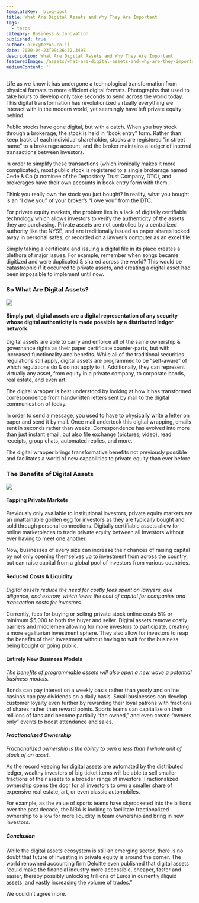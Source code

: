```yaml
---
templateKey: _blog-post
title: What Are Digital Assets and Why They Are Important
tags:
  - tezos
category: Business & Innovation
published: true
author: alex@tezos.co.il
date: 2020-04-23T09:26:32.349Z
description: What Are Digital Assets and Why They Are Important
featuredImage: /assets/what-are-digital-assets-and-why-are-they-important-thumbnail-300x150.png
mediumContent: ''
---
```


Life as we know it has undergone a technological transformation from physical formats to more efficient digital formats. Photographs that used to take hours to develop only take seconds to send across the world today. This digital transformation has revolutionized virtually everything we interact with in the modern world, yet seemingly have left private equity behind.

Public stocks have gone digital, but with a catch. When you buy stock through a brokerage, the stock is held in “book entry” form. Rather than keep track of each individual shareholder, stocks are registered “in street name” to a brokerage account, and the broker maintains a ledger of internal transactions between investors.

In order to simplify these transactions (which ironically makes it more complicated), most public stock is registered to a single brokerage named Cede & Co (a nominee of the Depository Trust Company, DTC), and brokerages have their own accounts in book entry form with them.

Think you really own the stock you just bought? In reality, what you bought is an “I owe you” of your broker’s “I owe you” from the DTC.

For private equity markets, the problem lies in a lack of digitally certifiable technology which allows investors to verify the authenticity of the assets they are purchasing. Private assets are not controlled by a centralized authority like the NYSE, and are traditionally issued as paper shares locked away in personal safes, or recorded on a lawyer’s computer as an excel file.

Simply taking a certificate and issuing a digital file in its place creates a plethora of major issues. For example, remember when songs became digitized and were duplicated & shared across the world? This would be catastrophic if it occurred to private assets, and creating a digital asset had been impossible to implement until now.

### So What Are Digital Assets?

![](https://tezos.co.il/wp-content/uploads/2020/04/3453-300x200.jpg)

#### Simply put, digital assets are a digital representation of any security whose digital authenticity is made possible by a distributed ledger network.

Digital assets are able to carry and enforce all of the same ownership & governance rights as their paper certificate counter-parts, but with increased functionality and benefits. While all of the traditional securities regulations still apply, digital assets are programmed to be “self-aware” of which regulations do & do not apply to it. Additionally, they can represent virtually any asset, from equity in a private company, to corporate bonds, real estate, and even art.

The digital wrapper is best understood by looking at how it has transformed correspondence from handwritten letters sent by mail to the digital communication of today.

In order to send a message, you used to have to physically write a letter on paper and send it by mail. Once mail undertook this digital wrapping, emails sent in seconds rather than weeks. Correspondence has evolved into more than just instant email, but also file exchange (pictures, video), read receipts, group chats, automated replies, and more.

The digital wrapper brings transformative benefits not previously possible and facilitates a world of new capabilities to private equity than ever before.

### The Benefits of Digital Assets

![](https://tezos.co.il/wp-content/uploads/2020/04/OGMT7S0-300x200.jpg)

#### Tapping Private Markets

Previously only available to institutional investors, private equity markets are an unattainable golden egg for investors as they are typically bought and sold through personal connections. Digitally certifiable assets allow for online marketplaces to trade private equity between all investors without ever having to meet one another.

Now, businesses of every size can increase their chances of raising capital by not only opening themselves up to investment from across the country, but can raise capital from a global pool of investors from various countries.

#### Reduced Costs & Liquidity

_Digital assets reduce the need for costly fees spent on lawyers, due diligence, and escrow, which lower the cost of capital for companies and transaction costs for investors._

Currently, fees for buying or selling private stock online costs 5% or minimum $5,000 to both the buyer and seller. Digital assets remove costly barriers and middlemen allowing for more investors to participate, creating a more egalitarian investment sphere. They also allow for investors to reap the benefits of their investment without having to wait for the business being bought or going public.

#### Entirely New Business Models

_The benefits of programmable assets will also open a new wave a potential business models._

Bonds can pay interest on a weekly basis rather than yearly and online casinos can pay dividends on a daily basis. Small businesses can develop customer loyalty even further by rewarding their loyal patrons with fractions of shares rather than reward points. Sports teams can capitalize on their millions of fans and become partially “fan owned,” and even create “owners only” events to boost attendance and sales.

#### _Fractionalized Ownership_

_Fractionalized ownership is the ability to own a less than 1 whole unit of stock of an asset._

As the record keeping for digital assets are automated by the distributed ledger, wealthy investors of big ticket items will be able to sell smaller fractions of their assets to a broader range of investors. Fractionalized ownership opens the door for all investors to own a smaller share of expensive real estate, art, or even classic automobiles.

For example, as the value of sports teams have skyrocketed into the billions over the past decade, the NBA is looking to facilitate fractionalized ownership to allow for more liquidity in team ownership and bring in new investors.

##### Conclusion

While the digital assets ecosystem is still an emerging sector, there is no doubt that future of investing in private equity is around the corner. The world renowned accounting firm Deloitte even published that digital assets “could make the financial industry more accessible, cheaper, faster and easier, thereby possibly unlocking trillions of Euros in currently illiquid assets, and vastly increasing the volume of trades.”

We couldn’t agree more.
